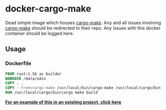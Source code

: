 # docker-cargo-make

Dead simple image which houses [cargo-make]. Any and all issues involving [cargo-make] should be redirected to their repo. 
Any issues with this docker container should be logged here. 



[cargo-make]: https://github.com/sagiegurari/cargo-make


## Usage 

### Dockerfile

```Dockerfile
FROM rust:1.56 as builder
WORKDIR /data/odin
COPY . .
COPY --from=cargo-make /usr/local/bin/cargo-make /usr/local/cargo/bin
RUN /usr/local/cargo/bin/cargo make build
```

[**For an example of this in an existing project, click here**](https://github.com/mbround18/valheim-docker/blob/ab63fe348eb1b7425508b461e4835ca43676db2e/Dockerfile.odin#L32)

